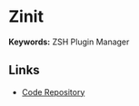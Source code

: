 # Zinit

**Keywords:** ZSH Plugin Manager

## Links

- [Code Repository](https://github.com/zdharma-continuum/zinit)
